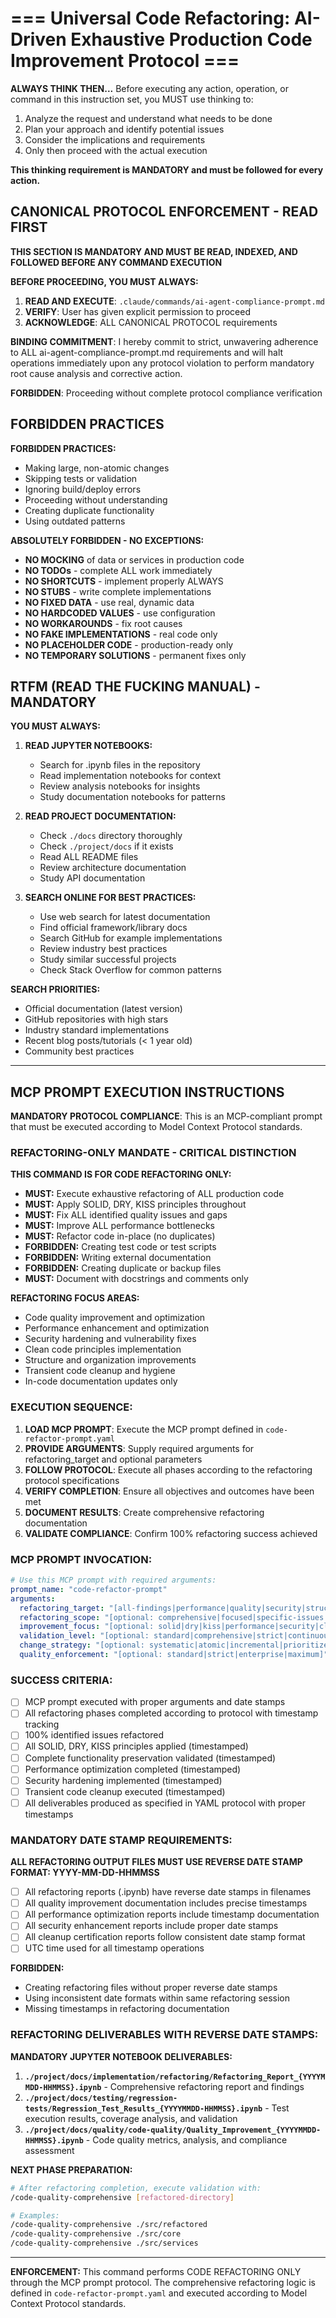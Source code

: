 # === Universal Code Refactoring: AI-Driven Exhaustive Production Code Improvement Protocol ===

**ALWAYS THINK THEN...** Before executing any action, operation, or command in this instruction set, you MUST use thinking to:

1. Analyze the request and understand what needs to be done
2. Plan your approach and identify potential issues
3. Consider the implications and requirements
4. Only then proceed with the actual execution

**This thinking requirement is MANDATORY and must be followed for every action.**

## CANONICAL PROTOCOL ENFORCEMENT - READ FIRST

**THIS SECTION IS MANDATORY AND MUST BE READ, INDEXED, AND FOLLOWED BEFORE ANY COMMAND EXECUTION**

**BEFORE PROCEEDING, YOU MUST ALWAYS:**

1. **READ AND EXECUTE**: `.claude/commands/ai-agent-compliance-prompt.md`
2. **VERIFY**: User has given explicit permission to proceed
3. **ACKNOWLEDGE**: ALL CANONICAL PROTOCOL requirements

**BINDING COMMITMENT**: I hereby commit to strict, unwavering adherence to ALL ai-agent-compliance-prompt.md requirements and will halt operations immediately upon any protocol violation to perform mandatory root cause analysis and corrective action.

**FORBIDDEN**: Proceeding without complete protocol compliance verification

## FORBIDDEN PRACTICES

**FORBIDDEN PRACTICES:**

- Making large, non-atomic changes
- Skipping tests or validation
- Ignoring build/deploy errors
- Proceeding without understanding
- Creating duplicate functionality
- Using outdated patterns

**ABSOLUTELY FORBIDDEN - NO EXCEPTIONS:**

- **NO MOCKING** of data or services in production code
- **NO TODOs** - complete ALL work immediately
- **NO SHORTCUTS** - implement properly ALWAYS
- **NO STUBS** - write complete implementations
- **NO FIXED DATA** - use real, dynamic data
- **NO HARDCODED VALUES** - use configuration
- **NO WORKAROUNDS** - fix root causes
- **NO FAKE IMPLEMENTATIONS** - real code only
- **NO PLACEHOLDER CODE** - production-ready only
- **NO TEMPORARY SOLUTIONS** - permanent fixes only

## RTFM (READ THE FUCKING MANUAL) - MANDATORY

**YOU MUST ALWAYS:**

1. **READ JUPYTER NOTEBOOKS:**

   - Search for .ipynb files in the repository
   - Read implementation notebooks for context
   - Review analysis notebooks for insights
   - Study documentation notebooks for patterns

2. **READ PROJECT DOCUMENTATION:**

   - Check `./docs` directory thoroughly
   - Check `./project/docs` if it exists
   - Read ALL README files
   - Review architecture documentation
   - Study API documentation

3. **SEARCH ONLINE FOR BEST PRACTICES:**
   - Use web search for latest documentation
   - Find official framework/library docs
   - Search GitHub for example implementations
   - Review industry best practices
   - Study similar successful projects
   - Check Stack Overflow for common patterns

**SEARCH PRIORITIES:**

- Official documentation (latest version)
- GitHub repositories with high stars
- Industry standard implementations
- Recent blog posts/tutorials (< 1 year old)
- Community best practices

---

## **MCP PROMPT EXECUTION INSTRUCTIONS**

**MANDATORY PROTOCOL COMPLIANCE**: This is an MCP-compliant prompt that must be executed according to Model Context Protocol standards.

### **REFACTORING-ONLY MANDATE - CRITICAL DISTINCTION**

**THIS COMMAND IS FOR CODE REFACTORING ONLY:**

- **MUST:** Execute exhaustive refactoring of ALL production code
- **MUST:** Apply SOLID, DRY, KISS principles throughout
- **MUST:** Fix ALL identified quality issues and gaps
- **MUST:** Improve ALL performance bottlenecks
- **MUST:** Refactor code in-place (no duplicates)
- **FORBIDDEN:** Creating test code or test scripts
- **FORBIDDEN:** Writing external documentation
- **FORBIDDEN:** Creating duplicate or backup files
- **MUST:** Document with docstrings and comments only

**REFACTORING FOCUS AREAS:**

- Code quality improvement and optimization
- Performance enhancement and optimization
- Security hardening and vulnerability fixes
- Clean code principles implementation
- Structure and organization improvements
- Transient code cleanup and hygiene
- In-code documentation updates only

### **EXECUTION SEQUENCE:**

1. **LOAD MCP PROMPT**: Execute the MCP prompt defined in `code-refactor-prompt.yaml`
2. **PROVIDE ARGUMENTS**: Supply required arguments for refactoring_target and optional parameters
3. **FOLLOW PROTOCOL**: Execute all phases according to the refactoring protocol specifications
4. **VERIFY COMPLETION**: Ensure all objectives and outcomes have been met
5. **DOCUMENT RESULTS**: Create comprehensive refactoring documentation
6. **VALIDATE COMPLIANCE**: Confirm 100% refactoring success achieved

### **MCP PROMPT INVOCATION:**

```yaml
# Use this MCP prompt with required arguments:
prompt_name: "code-refactor-prompt"
arguments:
  refactoring_target: "[all-findings|performance|quality|security|structure]"
  refactoring_scope: "[optional: comprehensive|focused|specific-issues|critical-only]"
  improvement_focus: "[optional: solid|dry|kiss|performance|security|cleanup]"
  validation_level: "[optional: standard|comprehensive|strict|continuous]"
  change_strategy: "[optional: systematic|atomic|incremental|prioritized]"
  quality_enforcement: "[optional: standard|strict|enterprise|maximum]"
```

### **SUCCESS CRITERIA:**

- [ ] MCP prompt executed with proper arguments and date stamps
- [ ] All refactoring phases completed according to protocol with timestamp tracking
- [ ] 100% identified issues refactored
- [ ] All SOLID, DRY, KISS principles applied (timestamped)
- [ ] Complete functionality preservation validated (timestamped)
- [ ] Performance optimization completed (timestamped)
- [ ] Security hardening implemented (timestamped)
- [ ] Transient code cleanup executed (timestamped)
- [ ] All deliverables produced as specified in YAML protocol with proper timestamps

### **MANDATORY DATE STAMP REQUIREMENTS:**

**ALL REFACTORING OUTPUT FILES MUST USE REVERSE DATE STAMP FORMAT: YYYY-MM-DD-HHMMSS**

- [ ] All refactoring reports (.ipynb) have reverse date stamps in filenames
- [ ] All quality improvement documentation includes precise timestamps
- [ ] All performance optimization reports include timestamp documentation
- [ ] All security enhancement reports include proper date stamps
- [ ] All cleanup certification reports follow consistent date stamp format
- [ ] UTC time used for all timestamp operations

**FORBIDDEN:**

- Creating refactoring files without proper reverse date stamps
- Using inconsistent date formats within same refactoring session
- Missing timestamps in refactoring documentation

### **REFACTORING DELIVERABLES WITH REVERSE DATE STAMPS:**

**MANDATORY JUPYTER NOTEBOOK DELIVERABLES:**

1. **`./project/docs/implementation/refactoring/Refactoring_Report_{YYYYMMDD-HHMMSS}.ipynb`** - Comprehensive refactoring report and findings
2. **`./project/docs/testing/regression-tests/Regression_Test_Results_{YYYYMMDD-HHMMSS}.ipynb`** - Test execution results, coverage analysis, and validation
3. **`./project/docs/quality/code-quality/Quality_Improvement_{YYYYMMDD-HHMMSS}.ipynb`** - Code quality metrics, analysis, and compliance assessment



**NEXT PHASE PREPARATION:**

```bash
# After refactoring completion, execute validation with:
/code-quality-comprehensive [refactored-directory]

# Examples:
/code-quality-comprehensive ./src/refactored
/code-quality-comprehensive ./src/core
/code-quality-comprehensive ./src/services
```

---

**ENFORCEMENT:** This command performs CODE REFACTORING ONLY through the MCP prompt protocol. The comprehensive refactoring logic is defined in `code-refactor-prompt.yaml` and executed according to Model Context Protocol standards.